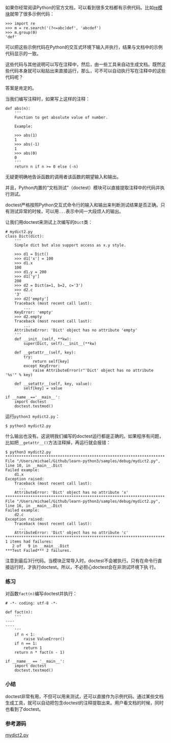 如果你经常阅读Python的官方文档，可以看到很多文档都有示例代码。比如[re模块](https://docs.python.org/2/library/re.html)就带了很多示例代码：

    
    
    >>> import re
    >>> m = re.search('(?<=abc)def', 'abcdef')
    >>> m.group(0)
    'def'
    

可以把这些示例代码在Python的交互式环境下输入并执行，结果与文档中的示例代码显示的一致。

这些代码与其他说明可以写在注释中，然后，由一些工具来自动生成文档。既然这些代码本身就可以粘贴出来直接运行，那么，可不可以自动执行写在注释中的这些代码呢？

答案是肯定的。

当我们编写注释时，如果写上这样的注释：

    
    
    def abs(n):
        '''
        Function to get absolute value of number.
    
        Example:
    
        >>> abs(1)
        1
        >>> abs(-1)
        1
        >>> abs(0)
        0
        '''
        return n if n >= 0 else (-n)
    

无疑更明确地告诉函数的调用者该函数的期望输入和输出。

并且，Python内置的“文档测试”（doctest）模块可以直接提取注释中的代码并执行测试。

doctest严格按照Python交互式命令行的输入和输出来判断测试结果是否正确。只有测试异常的时候，可以用`...`表示中间一大段烦人的输出。

让我们用doctest来测试上次编写的`Dict`类：

    
    
    # mydict2.py
    class Dict(dict):
        '''
        Simple dict but also support access as x.y style.
    
        >>> d1 = Dict()
        >>> d1['x'] = 100
        >>> d1.x
        100
        >>> d1.y = 200
        >>> d1['y']
        200
        >>> d2 = Dict(a=1, b=2, c='3')
        >>> d2.c
        '3'
        >>> d2['empty']
        Traceback (most recent call last):
            ...
        KeyError: 'empty'
        >>> d2.empty
        Traceback (most recent call last):
            ...
        AttributeError: 'Dict' object has no attribute 'empty'
        '''
        def __init__(self, **kw):
            super(Dict, self).__init__(**kw)
    
        def __getattr__(self, key):
            try:
                return self[key]
            except KeyError:
                raise AttributeError(r"'Dict' object has no attribute '%s'" % key)
    
        def __setattr__(self, key, value):
            self[key] = value
    
    if __name__=='__main__':
        import doctest
        doctest.testmod()
    

运行`python3 mydict2.py`：

    
    
    $ python3 mydict2.py
    

什么输出也没有。这说明我们编写的doctest运行都是正确的。如果程序有问题，比如把`__getattr__()`方法注释掉，再运行就会报错：

    
    
    $ python3 mydict2.py
    **********************************************************************
    File "/Users/michael/Github/learn-python3/samples/debug/mydict2.py", line 10, in __main__.Dict
    Failed example:
        d1.x
    Exception raised:
        Traceback (most recent call last):
          ...
        AttributeError: 'Dict' object has no attribute 'x'
    **********************************************************************
    File "/Users/michael/Github/learn-python3/samples/debug/mydict2.py", line 16, in __main__.Dict
    Failed example:
        d2.c
    Exception raised:
        Traceback (most recent call last):
          ...
        AttributeError: 'Dict' object has no attribute 'c'
    **********************************************************************
    1 items had failures:
       2 of   9 in __main__.Dict
    ***Test Failed*** 2 failures.
    

注意到最后3行代码。当模块正常导入时，doctest不会被执行。只有在命令行直接运行时，才执行doctest。所以，不必担心doctest会在非测试环境下执
行。

### 练习

对函数`fact(n)`编写doctest并执行：

    
    
    # -*- coding: utf-8 -*-
    
    def fact(n):
        '''
    ----
    ----
        '''
        if n < 1:
            raise ValueError()
        if n == 1:
            return 1
        return n * fact(n - 1)
    
    if __name__ == '__main__':
        import doctest
        doctest.testmod()
    

### 小结

doctest非常有用，不但可以用来测试，还可以直接作为示例代码。通过某些文档生成工具，就可以自动把包含doctest的注释提取出来。用户看文档的时候，同时
也看到了doctest。

### 参考源码

[mydict2.py](https://github.com/michaelliao/learn-python3/blob/master/samples/debug/mydict2.py)

